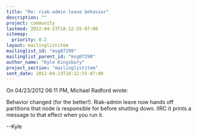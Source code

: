 ```yaml
---
title: "Re: riak-admin leave behavior"
description: ""
project: community
lastmod: 2012-04-23T18:12:55-07:00
sitemap:
  priority: 0.2
layout: mailinglistitem
mailinglist_id: "msg07299"
mailinglist_parent_id: "msg07298"
author_name: "Kyle Kingsbury"
project_section: "mailinglistitem"
sent_date: 2012-04-23T18:12:55-07:00
---
```


On 04/23/2012 06:11 PM, Michael Radford wrote:

Behavior changed (for the better!). Riak-admin leave now hands off 
partitions that node is responsible for before shutting down. IIRC it 
prints a message to that effect when you run it.


--Kyle

